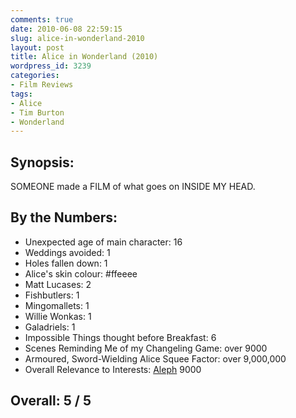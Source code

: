 ```yaml
---
comments: true
date: 2010-06-08 22:59:15
slug: alice-in-wonderland-2010
layout: post
title: Alice in Wonderland (2010)
wordpress_id: 3239
categories:
- Film Reviews
tags:
- Alice
- Tim Burton
- Wonderland
---
```


## Synopsis:

SOMEONE made a FILM of what goes on INSIDE MY HEAD.

## By the Numbers:

  * Unexpected age of main character: 16
  * Weddings avoided: 1
  * Holes fallen down: 1
  * Alice's skin colour: #ffeeee
  * Matt Lucases: 2
  * Fishbutlers: 1
  * Mingomallets: 1
  * Willie Wonkas: 1
  * Galadriels: 1
  * Impossible Things thought before Breakfast: 6
  * Scenes Reminding Me of my Changeling Game: over 9000
  * Armoured, Sword-Wielding Alice Squee Factor: over 9,000,000
  * Overall Relevance to Interests: [Aleph](http://en.wikipedia.org/wiki/Transfinite_number) 9000

## Overall: 5 / 5